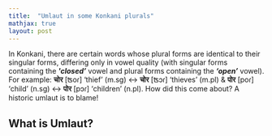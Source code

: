 ```yaml
---
title:  "Umlaut in some Konkani plurals"
mathjax: true
layout: post
---
```

In Konkani, there are certain words whose plural forms are identical to their singular forms, differing only in vowel quality (with singular forms containing the **_'closed’_** vowel and plural forms containing the **_‘open’_** vowel). For example: **चोर** [ʦoɾ] ‘thief’ (m.sg) ↔ **चोर** [ʦɔɾ] ‘thieves’ (m.pl) & **पोर** [poɾ] ‘child’ (n.sg) ↔ **पोर** [pɔɾ] ‘children’ (n.pl). How did this come about? A historic umlaut is to blame!

## What is Umlaut?

